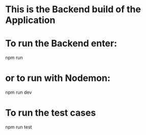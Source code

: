 # This is the Backend build of the Application

# To run the Backend enter:
  npm run 
  
# or to run with Nodemon:
  npm run dev 
  
# To run the test cases
  npm run test
